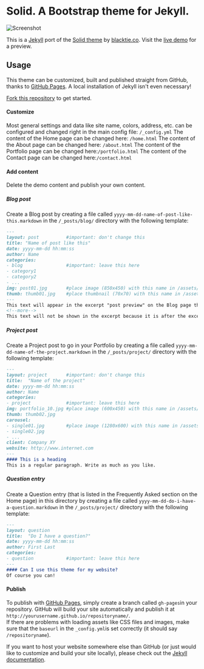 Solid. A Bootstrap theme for Jekyll.
============
![Screenshot](https://st4ple.github.io/solid-jekyll/assets/img/browser.png)

This is a [Jekyll](http://jekyllrb.com/) port of the [Solid theme](http://www.blacktie.co/2014/05/solid-multipurpose-theme/) by [blacktie.co](http://www.blacktie.co/). Visit the [live demo](https://st4ple.github.io/solid-jekyll/) for a preview. 

## Usage
This theme can be customized, built and published straight from GitHub, thanks to [GitHub Pages](https://pages.github.com/). A local installation of Jekyll isn't even necessary!

[Fork this repository](https://github.com/st4ple/solid-jekyll/fork) to get started. 

#### Customize  
Most general settings and data like site name, colors, address, etc. can be configured and changed right in the main config file: `/_config.yml`
The content of the Home page can be changed here: `/home.html`
The content of the About page can be changed here: `/about.html`
The content of the Portfolio page can be changed here:`/portfolio.html`
The content of the Contact page can be changed here:`/contact.html`

#### Add content  
Delete the demo content and publish your own content.

##### Blog post
Create a Blog post by creating a file called `yyyy-mm-dd-name-of-post-like-this.markdown` in the `/_posts/blog/` directory with the following template:
```markdown
---
layout: post          #important: don't change this
title: "Name of post like this"
date: yyyy-mm-dd hh:mm:ss
author: Name
categories:
- blog                #important: leave this here
- category1
- category2
- ...
img: post01.jpg       #place image (850x450) with this name in /assets/img/blog/
thumb: thumb01.jpg    #place thumbnail (70x70) with this name in /assets/img/blog/thumbs/
---
This text will appear in the excerpt "post preview" on the Blog page that lists all the posts.
<!--more-->
This text will not be shown in the excerpt because it is after the excerpt separator.
```
##### Project post
Create a Project post to go in your Portfolio by creating a file called `yyyy-mm-dd-name-of-the-project.markdown` in the `/_posts/project/` directory with the following template:
```markdown
---
layout: project       #important: don't change this
title:  "Name of the project"
date: yyyy-mm-dd hh:mm:ss
author: Name
categories:
- project             #important: leave this here
img: portfolio_10.jpg #place image (600x450) with this name in /assets/img/project/
thumb: thumb02.jpg
carousel:
- single01.jpg        #place image (1280x600) with this name in /assets/img/project/carousel/
- single02.jpg  
- ...
client: Company XY
website: http://www.internet.com
---
#### This is a heading
This is a regular paragraph. Write as much as you like.
```
##### Question entry
Create a Question entry (that is listed in the Frequently Asked section on the Home page) in this directory by creating a file called `yyyy-mm-dd-do-i-have-a-question.markdown` in the `/_posts/project/` directory with the following template:
```markdown
---
layout: question
title:  "Do I have a question?"
date: yyyy-mm-dd hh:mm:ss
author: First Last
categories:
- question            #important: leave this here
---
#### Can I use this theme for my website?
Of course you can!
```
#### Publish
To publish with [GitHub Pages](https://pages.github.com/), simply create a branch called `gh-pages`in your repository. GitHub will build your site automatically and publish it at `http://yourusername.github.io/repositoryname/`.  
If there are problems with loading assets like CSS files and images, make sure that the `baseurl` in the `_config.yml`is set correctly (it should say `/repositoryname`).

If you want to host your website somewhere else than GitHub (or just would like to customize and build your site locally), please check out the [Jekyll documentation](http://jekyllrb.com/). 
